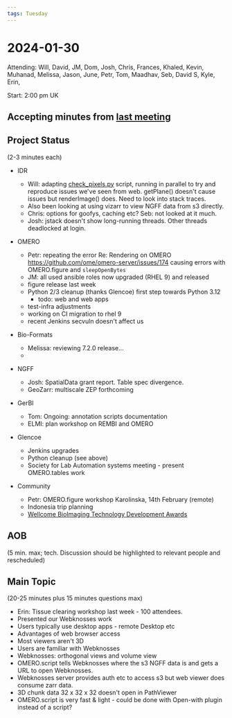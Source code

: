 ```yaml
---
tags: Tuesday
---
```


# 2024-01-30

Attending: Will, David, JM, Dom, Josh, Chris, Frances, Khaled, Kevin, Muhanad, Melissa, Jason, June, Petr, Tom, Maadhav, Seb, David S, Kyle, Erin, 

Start: 2:00 pm UK

## Accepting minutes from [last meeting](https://hackmd.io/team/ome?nav=overview)

## Project Status

(2-3 minutes each)

- IDR
    - Will: adapting [check_pixels.py](https://github.com/IDR/idr-utils/pull/55#issuecomment-1915051356) script, running in parallel to try and reproduce issues we've seen from web. getPlane() doesn't cause issues but renderImage() does. Need to look into stack traces.
    - Also been looking at using vizarr to view NGFF data from s3 directly.
    - Chris: options for goofys, caching etc? Seb: not looked at it much.
    - Josh: jstack doesn't show long-running threads. Other threads deadlocked at login. 

- OMERO
  - Petr: repeating the error Re: Rendering on OMERO https://github.com/ome/omero-server/issues/174 causing errors with OMERO.figure and `sleepOpenBytes` 
  - JM: all used ansible roles now upgraded (RHEL 9) and released
  - figure release last week
  - Python 2/3 cleanup (thanks Glencoe) first step towards Python 3.12
    - todo: web and web apps 
  - test-infra adjustments
  - working on CI migration to rhel 9
  - recent Jenkins secvuln doesn't affect us
 

- Bio-Formats
  - Melissa: reviewing 7.2.0 release...
  - 

- NGFF
  - Josh: SpatialData grant report. Table spec divergence.
  - GeoZarr: multiscale ZEP forthcoming

- GerBI
  - Tom: Ongoing: annotation scripts documentation
  - ELMI: plan workshop on REMBI and OMERO

- Glencoe
    - Jenkins upgrades
    - Python cleanup (see above)
    - Society for Lab Automation systems meeting - present OMERO.tables work

- Community
    - Petr: OMERO.figure workshop Karolinska, 14th February (remote)
    - Indonesia trip planning
    - [Wellcome BioImaging Technology Development Awards](https://wellcome.org/grant-funding/schemes/bioimaging-technology-development-awards)

## AOB

(5 min. max; tech. Discussion should be highlighted to relevant people and rescheduled)

## Main Topic

(20-25 minutes plus 15 minutes questions max)

 - Erin: Tissue clearing workshop last week - 100 attendees.
 - Presented our Webknosses work
 - Users typically use desktop apps - remote Desktop etc
 - Advantages of web browser access
 - Most viewers aren't 3D
 - Users are familiar with Webknosses
 - Webknosses: orthogonal views and volume view
 - OMERO.script tells Webknosses where the s3 NGFF data is and gets a URL to open Webknosses.
 - Webknosses server provides auth etc to access s3 but web viewer does consume zarr data.
 - 3D chunk data 32 x 32 x 32 doesn't open in PathViewer
 - OMERO.script is very fast & light - could be done with Open-with plugin instead of a script?
 
